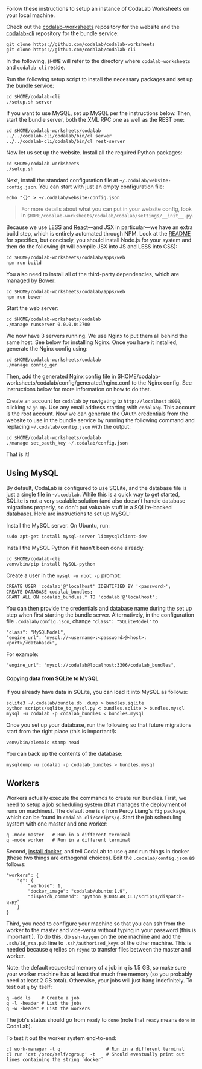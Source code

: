 Follow these instructions to setup an instance of CodaLab Worksheets on your local machine.

Check out the [codalab-worksheets](https://github.com/codalab/codalab-worksheets) repository for the website and the [codalab-cli](https://github.com/codalab/codalab-cli) repository for the bundle service:

    git clone https://github.com/codalab/codalab-worksheets
    git clone https://github.com/codalab/codalab-cli

In the following, `$HOME` will refer to the directory where `codalab-worksheets` and `codalab-cli` reside.

Run the following setup script to install the necessary packages and set up the bundle service:

    cd $HOME/codalab-cli
    ./setup.sh server

If you want to use MySQL, set up MySQL per the instructions below. Then, start the bundle server, both the XML RPC one as well as the REST one:

    cd $HOME/codalab-worksheets/codalab
    ../../codalab-cli/codalab/bin/cl server
    ../../codalab-cli/codalab/bin/cl rest-server

Now let us set up the website.  Install all the required Python packages:

    cd $HOME/codalab-worksheets
    ./setup.sh

Next, install the standard configuration file at `~/.codalab/website-config.json`.
You can start with just an empty configuration file:

    echo "{}" > ~/.codalab/website-config.json

> For more details about what you can put in your website config, look in `$HOME/codalab-worksheets/codalab/codalab/settings/__init__.py`.

Because we use LESS and [React](http://facebook.github.io/react/)––and JSX in particular––we have an extra build step, which is entirely automated through NPM. Look at the [README](https://github.com/codalab/codalab-worksheets/tree/develop/codalab/apps/web/README.md) for specifics, but concisely, you should install Node.js for your system and then do the following (it will compile JSX into JS and LESS into CSS):

    cd $HOME/codalab-worksheets/codalab/apps/web
    npm run build

You also need to install all of the third-party dependencies, which are managed by [Bower](https://bower.io):

    cd $HOME/codalab-worksheets/codalab/apps/web
    npm run bower

Start the web server:

    cd $HOME/codalab-worksheets/codalab
    ./manage runserver 0.0.0.0:2700

We now have 3 servers running. We use Nginx to put them all behind the same host. See below for installing Nginx. Once you have it installed, generate the Nginx config using:

    cd $HOME/codalab-worksheets/codalab
    ./manage config_gen

Then, add the generated Nginx config file in $HOME/codalab-worksheets/codalab/config/generated/nginx.conf to the Nginx config. See instructions below for more information on how to do that.

Create an account for `codalab` by navigating to `http://localhost:8000`,
clicking `Sign Up`.  Use any email address starting with
`codalab@`.  This account is the root account.
Now we can generate the OAuth credentials from the website to use in the bundle service
by running the following command and replacing `~/.codalab/config.json` with the output:

    cd $HOME/codalab-worksheets/codalab
    ./manage set_oauth_key ~/.codalab/config.json


That is it!

## Using MySQL

By default, CodaLab is configured to use SQLite, and the database file is just a single
file in `~/.codalab`.  While this is a quick way to get started, SQLite is not a very
scalable solution (and also doesn't handle database migrations properly, so
don't put valuable stuff in a SQLite-backed database). Here are instructions to
set up MySQL:

Install the MySQL server.  On Ubuntu, run:

    sudo apt-get install mysql-server libmysqlclient-dev

Install the MySQL Python if it hasn't been done already:

    cd $HOME/codalab-cli
    venv/bin/pip install MySQL-python

Create a user in the `mysql -u root -p` prompt:

    CREATE USER 'codalab'@'localhost' IDENTIFIED BY '<password>';
    CREATE DATABASE codalab_bundles;
    GRANT ALL ON codalab_bundles.* TO 'codalab'@'localhost';

You can then provide the credentials and database name during the set up step when first starting the bundle server. Alternatively, in the configuration file `.codalab/config.json`, change `"class": "SQLiteModel"` to

    "class": "MySQLModel",
    "engine_url": "mysql://<username>:<password>@<host>:<port>/<database>",

For example:

    "engine_url": "mysql://codalab@localhost:3306/codalab_bundles",

#### Copying data from SQLite to MySQL

If you already have data in SQLite, you can load it into MySQL as follows:

    sqlite3 ~/.codalab/bundle.db .dump > bundles.sqlite
    python scripts/sqlite_to_mysql.py < bundles.sqlite > bundles.mysql 
    mysql -u codalab -p codalab_bundles < bundles.mysql

Once you set up your database, run the following so that future migrations
start from the right place (this is important!):

    venv/bin/alembic stamp head

You can back up the contents of the database:

    mysqldump -u codalab -p codalab_bundles > bundles.mysql

## Workers

Workers actually execute the commands to create run bundles.  First, we need to setup a job scheduling system (that manages the deployment of runs on machines).  The default one is `q` from Percy Liang's `fig` package, which can be found in `codalab-cli/scripts/q`.
Start the job scheduling system with one master and one worker:

    q -mode master   # Run in a different terminal
    q -mode worker   # Run in a different terminal

Second, [install docker](Installing-Docker), and tell CodaLab to use `q` and run things in docker (these two things are orthogonal choices).  Edit the `.codalab/config.json` as follows:

    "workers": {
        "q": {
            "verbose": 1,
            "docker_image": "codalab/ubuntu:1.9",
            "dispatch_command": "python $CODALAB_CLI/scripts/dispatch-q.py"
        }
    }

Third, you need to configure your machine so that you can ssh from the worker to the master and vice-versa without typing in your password (this is important!).  To do this, do `ssh-keygen` on the one machine and add the `.ssh/id_rsa.pub` line to `.ssh/authorized_keys` of the other machine.  This is needed because `q` relies on `rsync` to transfer files between the master and worker.

Note: the default requested memory of a job in `q` is 1.5 GB, so make sure your worker machine has at least that much free memory (so you probably need at least 2 GB total).  Otherwise, your jobs will just hang indefinitely.  To test out `q` by itself:

    q -add ls    # Create a job
    q -l -header # List the jobs
    q -w -header # List the workers

The job's status should go from `ready` to `done` (note that `ready` means `done` in CodaLab).

To test it out the worker system end-to-end:

    cl work-manager -t q                 # Run in a different terminal
    cl run 'cat /proc/self/cgroup' -t    # Should eventually print out lines containing the string `docker`